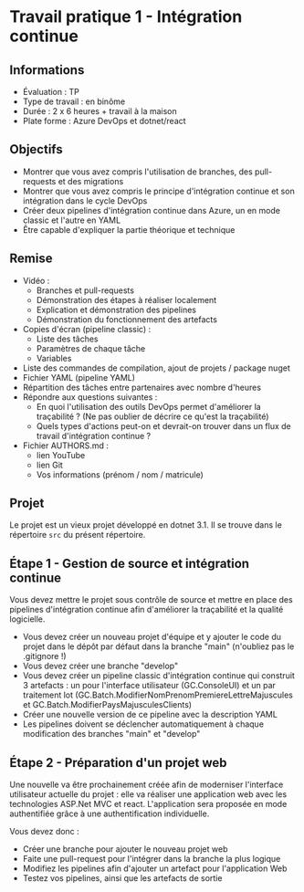 # Travail pratique 1 - Intégration continue

## Informations

- Évaluation : TP
- Type de travail : en binôme
- Durée : 2 x 6 heures + travail à la maison
- Plate forme : Azure DevOps et dotnet/react

## Objectifs

- Montrer que vous avez compris l'utilisation de branches, des pull-requests et des migrations
- Montrer que vous avez compris le principe d'intégration continue et son intégration dans le cycle DevOps
- Créer deux pipelines d'intégration continue dans Azure, un en mode classic et l'autre en YAML
- Être capable d'expliquer la partie théorique et technique

## Remise

- Vidéo :
  - Branches et pull-requests
  - Démonstration des étapes à réaliser localement
  - Explication et démonstration des pipelines
  - Démonstration du fonctionnement des artefacts
- Copies d'écran (pipeline classic) :
  - Liste des tâches
  - Paramètres de chaque tâche
  - Variables
- Liste des commandes de compilation, ajout de projets / package nuget
- Fichier YAML (pipeline YAML)
- Répartition des tâches entre partenaires avec nombre d'heures
- Répondre aux questions suivantes :
  - En quoi l'utilisation des outils DevOps permet d'améliorer la traçabilité ? (Ne pas oublier de décrire ce qu'est la traçabilité)
  - Quels types d'actions peut-on et devrait-on trouver dans un flux de travail d'intégration continue ?
- Fichier AUTHORS.md :
  - lien YouTube
  - lien Git
  - Vos informations (prénom / nom / matricule)

## Projet

Le projet est un vieux projet développé en dotnet 3.1. Il se trouve dans le répertoire ```src``` du présent répertoire.

## Étape 1 - Gestion de source et intégration continue

Vous devez mettre le projet sous contrôle de source et mettre en place des pipelines d'intégration continue afin d'améliorer la traçabilité et la qualité logicielle.

- Vous devez créer un nouveau projet d'équipe et y ajouter le code du projet dans le dépôt par défaut dans la branche "main" (n'oubliez pas le .gitignore !)
- Vous devez créer une branche "develop"
- Vous devez créer un pipeline classic d'intégration continue qui construit 3 artefacts : un pour l'interface utilisateur (GC.ConsoleUI) et un par traitement lot (GC.Batch.ModifierNomPrenomPremiereLettreMajuscules et GC.Batch.ModifierPaysMajusculesClients)
- Créer une nouvelle version de ce pipeline avec la description YAML
- Les pipelines doivent se déclencher automatiquement à chaque modification des branches "main" et "develop"

## Étape 2 - Préparation d'un projet web

Une nouvelle va être prochainement créée afin de moderniser l'interface utilisateur actuelle du projet : elle va réaliser une application web avec les technologies ASP.Net MVC et react. L'application sera proposée en mode authentifiée grâce à une authentification individuelle.

Vous devez donc :

- Créer une branche pour ajouter le nouveau projet web
- Faite une pull-request pour l'intégrer dans la branche la plus logique
- Modifiez les pipelines afin d'ajouter un artefact pour l'application Web
- Testez vos pipelines, ainsi que les artefacts de sortie
